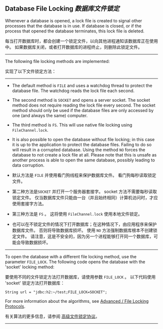 ## Database File Locking *数据库文件锁定*

Whenever a database is opened, a lock file is created to signal other processes that the database is in use.
If database is closed, or if the process that opened the database terminates, this lock file is deleted.


每当打开数据库时，都会创建一个锁定文件，以向其他进程通知该数据库正在使用中。
如果数据库关闭，或者打开数据库的进程终止，则删除此锁定文件。

---

The following file locking methods are implemented:


实现了以下文件锁定方法：

---

* The default method is `FILE` and uses a watchdog thread to protect the database file.
  The watchdog reads the lock file each second.
* The second method is `SOCKET` and opens a server socket.
  The socket method does not require reading the lock file every second.
  The socket method should only be used if the database files are only accessed by one (and always the same) computer.
* The third method is `FS`. 
  This will use native file locking using `FileChannel.lock`.
* It is also possible to open the database without file locking; in this case it is up to the application to protect the database files.
  Failing to do so will result in a corrupted database. 
  Using the method `NO` forces the database to not create a lock file at all.
  Please note that this is unsafe as another process is able to open the same database, possibly leading to data corruption.


* 默认方法是 `FILE` 并使用看门狗线程来保护数据库文件。
  看门狗每秒读取锁定文件。
* 第二种方法是`SOCKET` 并打开一个服务器套接字。
  socket 方法不需要每秒读取锁定文件。
  仅当数据库文件只能由一台（并且始终相同）计算机访问时，才应使用套接字方法。
* 第三种方法是 `FS` 。
  这将使用 `FileChannel.lock` 使用本地文件锁定。
* 也可以在不锁定文件的情况下打开数据库；在这种情况下，由应用程序来保护数据库文件。
  否则将导致数据库损坏。
  使用 `NO` 方法强制数据库根本不创建锁定文件。
  请注意，这是不安全的，因为另一个进程能够打开同一个数据库，可能会导致数据损坏。
---

To open the database with a different file locking method, use the parameter `FILE_LOCK`.
The following code opens the database with the 'socket' locking method:


要使用不同的文件锁定方法打开数据库，请使用参数 `FILE_LOCK` 。
以下代码使用 'socket' 锁定方法打开数据库：

```
String url = "jdbc:h2:~/test;FILE_LOCK=SOCKET";
```

For more information about the algorithms, see [Advanced / File Locking Protocols](). 


有关算法的更多信息，请参阅 [高级文件锁定协议]()。

---
